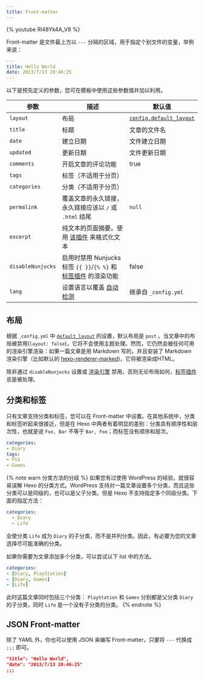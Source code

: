 ```yaml
---
title: Front-matter
---
```


{% youtube Rl48Yk4A_V8 %}

Front-matter 是文件最上方以 `---` 分隔的区域，用于指定个别文件的变量，举例来说：

``` yaml
---
title: Hello World
date: 2013/7/13 20:46:25
---
```

以下是预先定义的参数，您可在模板中使用这些参数值并加以利用。

参数 | 描述 | 默认值
--- | --- | ---
`layout` | 布局 | [`config.default_layout`](/zh-cn/docs/configuration#文章)
`title` | 标题 | 文章的文件名
`date` | 建立日期 | 文件建立日期
`updated` | 更新日期 | 文件更新日期
`comments` | 开启文章的评论功能 | true
`tags` | 标签（不适用于分页） |
`categories` | 分类（不适用于分页）|
`permalink` | 覆盖文章的永久链接，永久链接应该以 `/` 或 `.html` 结尾 | `null`
`excerpt` | 纯文本的页面摘要。使用 [该插件](/zh-cn/docs/tag-plugins#文章摘要和截断) 来格式化文本 |
`disableNunjucks` | 启用时禁用 Nunjucks 标签 `{{ }}`/`{% %}` 和 [标签插件](/zh-cn/docs/tag-plugins) 的渲染功能 | false
`lang` | 设置语言以覆盖 [自动检测](/zh-cn/docs/internationalization#路径) | 继承自 `_config.yml`

## 布局

根据 `_config.yml` 中 [`default_layout`](/zh-cn/docs/configuration#文章) 的设置，默认布局是 `post` 。当文章中的布局被禁用(`layout: false`)，它将不会使用主题处理。然而，它仍然会被任何可用的渲染引擎渲染：如果一篇文章是用 Markdown 写的，并且安装了 Markdown 渲染引擎（比如默认的 [hexo-renderer-marked](https://github.com/hexojs/hexo-renderer-marked))，它将被渲染成HTML。

除非通过 `disableNunjucks` 设置或 [渲染引擎](/zh-cn/api/renderer#禁用-Nunjucks-标签) 禁用，否则无论布局如何，[标签插件](/zh-cn/docs/tag-plugins) 总是被处理。

## 分类和标签

只有文章支持分类和标签，您可以在 Front-matter 中设置。在其他系统中，分类和标签听起来很接近，但是在 Hexo 中两者有着明显的差别：分类具有顺序性和层次性，也就是说 `Foo, Bar` 不等于 `Bar, Foo`；而标签没有顺序和层次。

``` yaml
categories:
- Diary
tags:
- PS3
- Games
```

{% note warn 分类方法的分歧 %}
如果您有过使用 WordPress 的经验，就很容易误解 Hexo 的分类方式。WordPress 支持对一篇文章设置多个分类，而且这些分类可以是同级的，也可以是父子分类。但是 Hexo 不支持指定多个同级分类。下面的指定方法：

```yaml
categories:
  - Diary
  - Life
```

会使分类 `Life` 成为 `Diary` 的子分类，而不是并列分类。因此，有必要为您的文章选择尽可能准确的分类。

如果你需要为文章添加多个分类，可以尝试以下 list 中的方法。

```yaml
categories:
- [Diary, PlayStation]
- [Diary, Games]
- [Life]
```

此时这篇文章同时包括三个分类： `PlayStation` 和 `Games` 分别都是父分类 `Diary` 的子分类，同时 `Life` 是一个没有子分类的分类。
{% endnote %}

## JSON Front-matter

除了 YAML 外，你也可以使用 JSON 来编写 Front-matter，只要将 `---` 代换成 `;;;` 即可。

``` json
"title": "Hello World",
"date": "2013/7/13 20:46:25"
;;;
```
